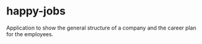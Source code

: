 # happy-jobs
Application to show the general structure of a company and the career plan for the employees.

